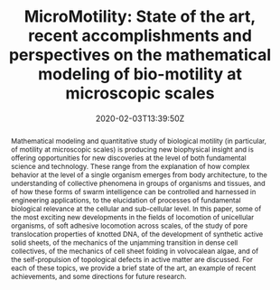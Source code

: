 ---
title: "MicroMotility: State of the art, recent accomplishments and perspectives on the mathematical modeling of bio-motility at microscopic scales"
authors:
- Daniele Agostinelli
- admin
- Juan C. Del Alamo
- Antonio Desimone
- Stephanie Höhn
- Cristian Micheletti
- Giovanni Noselli
- Eran Sharon
- Julia Yeomans

#author_notes:
#- "author1 note"
#- "author2 note"
date: "2020-02-03T13:39:50Z"
doi: "10.3934/mine.2020011"

# Schedule page publish date (NOT publication's date).
publishDate: "2024-04-15T00:00:00Z"

# Publication type.
# Legend: 0 = Uncategorized; 1 = Conference paper; 2 = Journal article;
# 3 = Preprint / Working Paper; 4 = Report; 5 = Book; 6 = Book section;
# 7 = Thesis; 8 = Patent
publication_types: ["article-journal"]

# Publication name and optional abbreviated publication name.
publication: "*Mathematics in Engineering* **2**, 230-252"
publication_short: "*Mathematics in Engineering* **2**, 230-252"

abstract: "Mathematical modeling and quantitative study of biological motility (in particular, of motility at microscopic scales) is producing new biophysical insight and is offering opportunities for new discoveries at the level of both fundamental science and technology. These range from the explanation of how complex behavior at the level of a single organism emerges from body architecture, to the understanding of collective phenomena in groups of organisms and tissues, and of how these forms of swarm intelligence can be controlled and harnessed in engineering applications, to the elucidation of processes of fundamental biological relevance at the cellular and sub-cellular level. In this paper, some of the most exciting new developments in the fields of locomotion of unicellular organisms, of soft adhesive locomotion across scales, of the study of pore translocation properties of knotted DNA, of the development of synthetic active solid sheets, of the mechanics of the unjamming transition in dense cell collectives, of the mechanics of cell sheet folding in volvocalean algae, and of the self-propulsion of topological defects in active matter are discussed. For each of these topics, we provide a brief state of the art, an example of recent achievements, and some directions for future research."

# Summary. An optional shortened abstract.
summary:

tags:
#- tag1
#- tag2
featured: false

links:
#- name: Link
#  url: "link..."
#url_pdf: ''
#url_code: ''
#url_dataset: ''
#url_poster: ''
#url_project: ''
#url_slides: ''
#url_source: ''
#url_video: ''

# Featured image
# To use, add an image named `featured.jpg/png` to your page's folder. 
#image:
#  caption: ""
#  focal_point: ""
#  preview_only: false

# Associated Projects (optional).
#   Associate this publication with one or more of your projects.
#   Simply enter your project's folder or file name without extension.
#   E.g. `internal-project` references `content/project/internal-project/index.md`.
#   Otherwise, set `projects: []`.
projects: []

# Slides (optional).
#   Associate this publication with Markdown slides.
#   Simply enter your slide deck's filename without extension.
#   E.g. `slides: "example"` references `content/slides/example/index.md`.
#   Otherwise, set `slides: ""`.
slides:

# Comments (optional).
#   Enable comments in the page.
commentable: false
---